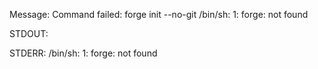 Message: Command failed: forge init --no-git
/bin/sh: 1: forge: not found


STDOUT:


STDERR:
/bin/sh: 1: forge: not found